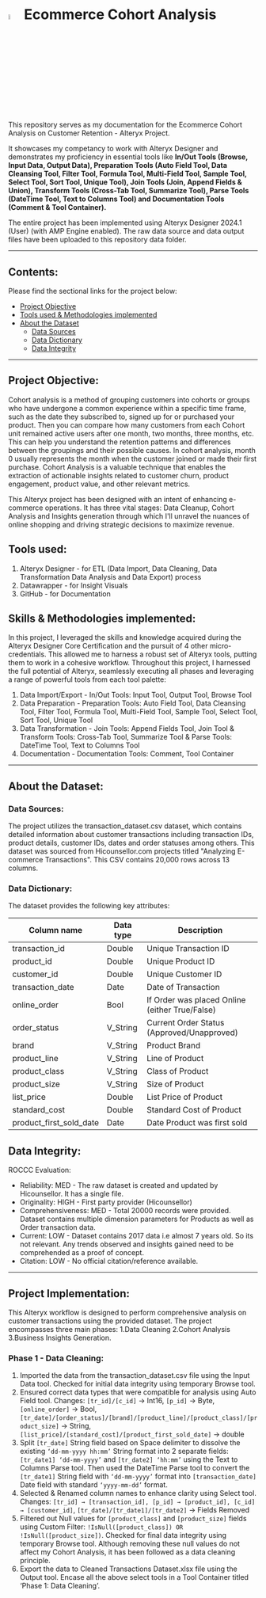 # <img src="https://github.com/user-attachments/assets/3d0e1d33-0d58-486a-9ace-65e6b45acfa1" width="5%" height="5%"> Ecommerce Cohort Analysis

<!--<div align="center"> <img src="" width="100%" height="100%"> </div>-->

This repository serves as my documentation for the Ecommerce Cohort Analysis on Customer Retention - Alteryx Project.

It showcases my competancy to work with Alteryx Designer and demonstrates my proficiency in essential tools like **In/Out Tools (Browse, Input Data, Output Data), Preparation Tools (Auto Field Tool, Data Cleansing Tool, Filter Tool, Formula Tool, Multi-Field Tool, Sample Tool, Select Tool, Sort Tool, Unique Tool), Join Tools (Join, Append Fields & Union), Transform Tools (Cross-Tab Tool, Summarize Tool), Parse Tools (DateTime Tool, Text to Columns Tool) and Documentation Tools (Comment & Tool Container).**

The entire project has been implemented using Alteryx Designer 2024.1 (User) (with AMP Engine enabled). The raw data source and data output files have been uploaded to this repository data folder.

---

## Contents:
Please find the sectional links for the project below:
- [Project Objective](#project-objective)
- [Tools used & Methodologies implemented](#tools-used)
- [About the Dataset](#about-the-dataset)
  - [Data Sources](#data-sources)
  - [Data Dictionary](#data-dictionary)
  - [Data Integrity](#data-integrity)

---

## Project Objective:
Cohort analysis is a method of grouping customers into cohorts or groups who have undergone a common experience within a specific time frame, such as the date they subscribed to, signed up for or purchased your product. Then you can compare how many customers from each Cohort unit remained active users after one month, two months, three months, etc. This can help you understand the retention patterns and differences between the groupings and their possible causes. In cohort analysis, month 0 usually represents the month when the customer joined or made their first purchase. Cohort Analysis is a valuable technique that enables the extraction of actionable insights related to customer churn, product engagement, product value, and other relevant metrics.

This Alteryx project has been designed with an intent of enhancing e-commerce operations. It has three vital stages: Data Cleanup, Cohort Analysis and Insights generation through which I'll unravel the nuances of online shopping and driving strategic decisions to maximize revenue.

## Tools used:
1. Alteryx Designer - for ETL (Data Import, Data Cleaning, Data Transformation Data Analysis and Data Export) process
2. Datawrapper - for Insight Visuals
3. GitHub - for Documentation

## Skills & Methodologies implemented:
In this project, I leveraged the skills and knowledge acquired during the Alteryx Designer Core Certification and the pursuit of 4 other micro-credentials. This allowed me to harness a robust set of Alteryx tools, putting them to work in a cohesive workflow. Throughout this project, I harnessed the full potential of Alteryx, seamlessly executing all phases and leveraging a range of powerful tools from each tool palette:

1. Data Import/Export - In/Out Tools: Input Tool, Output Tool, Browse Tool
2. Data Preparation - Preparation Tools: Auto Field Tool, Data Cleansing Tool, Filter Tool, Formula Tool, Multi-Field Tool, Sample Tool, Select Tool, Sort Tool, Unique Tool
3. Data Transformation - Join Tools: Append Fields Tool, Join Tool & Transform Tools: Cross-Tab Tool, Summarize Tool & Parse Tools: DateTime Tool, Text to Columns Tool
4. Documentation - Documentation Tools: Comment, Tool Container

---

## About the Dataset:

### Data Sources:
The project utilizes the transaction_dataset.csv dataset, which contains detailed information about customer transactions including transaction IDs, product details, customer IDs, dates and order statuses among others. This dataset was sourced from Hicounsellor.com projects titled "Analyzing E-commerce Transactions". This CSV contains 20,000 rows across 13 columns.

### Data Dictionary:
The dataset provides the following key attributes:

|Column name|Data type|Description|
|-|-|-|
|transaction_id|Double|Unique Transaction ID|
|product_id|Double|Unique Product ID|
|customer_id|Double|Unique Customer ID|
|transaction_date|Date|Date of Transaction|
|online_order|Bool|If Order was placed Online (either True/False)|
|order_status|V_String|Current Order Status (Approved/Unapproved)|
|brand|V_String|Product Brand|
|product_line|V_String|Line of Product|
|product_class|V_String|Class of Product|
|product_size|V_String|Size of Product|
|list_price|Double|List Price of Product|
|standard_cost|Double|Standard Cost of Product|
|product_first_sold_date|Date|Date Product was first sold|

## Data Integrity:
ROCCC Evaluation:
- Reliability: MED - The raw dataset is created and updated by Hicounsellor. It has a single file.
- Originality: HIGH - First party provider (Hicounsellor)
- Comprehensiveness: MED - Total 20000 records were provided. Dataset contains multiple dimension parameters for Products as well as Order transaction data.
- Current: LOW - Dataset contains 2017 data i.e almost 7 years old. So its not relevant. Any trends observed and insights gained need to be comprehended as a proof of concept.
- Citation: LOW - No official citation/reference available.

---

## Project Implementation:
This Alteryx workflow is designed to perform comprehensive analysis on customer transactions using the provided dataset. The project encompasses three main phases: 1.Data Cleaning 2.Cohort Analysis 3.Business Insights Generation.

### Phase 1 - Data Cleaning:

1. Imported the data from the transaction_dataset.csv file using the Input Data tool. Checked for initial data integrity using temporary Browse tool.
2. Ensured correct data types that were compatible for analysis using Auto Field tool. Changes: `[tr_id]/[c_id]` → Int16, `[p_id]` → Byte, `[online_order]` → Bool, `[tr_date]/[order_status]/[brand]/[product_line]/[product_class]/[product_size]` → String, `[list_price]/[standard_cost]/[product_first_sold_date]` → double
3. Split `[tr_date]` String field based on Space delimiter to dissolve the existing `‘dd-mm-yyyy hh:mm’` String format into 2 separate fields: `[tr_date1] ‘dd-mm-yyyy’` and `[tr_date2] ‘hh:mm’` using the Text to Columns Parse tool. Then used the DateTime Parse tool to convert the `[tr_date1]` String field with `‘dd-mm-yyyy’` format into `[transaction_date]` Date field with standard `‘yyyy-mm-dd’` format.
4. Selected & Renamed column names to enhance clarity using Select tool. Changes: `[tr_id] → [transaction_id], [p_id] → [product_id], [c_id] → [customer_id]`, `[tr_date]/[tr_date1]/[tr_date2]` → Fields Removed
5. Filtered out Null values for `[product_class]` and `[product_size]` fields using Custom Filter: `!IsNull([product_class]) OR !IsNull([product_size])`. Checked for final data integrity using temporary Browse tool. Although removing these null values do not affect my Cohort Analysis, it has been followed as a data cleaning principle.
6. Export the data to Cleaned Transactions Dataset.xlsx file using the Output tool. Encase all the above select tools in a Tool Container titled ‘Phase 1: Data Cleaning’.




